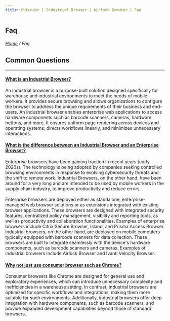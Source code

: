 ```yaml
---
title: Outcoder | Industrial Browser | Airlock Browser | Faq
---
```



<section id="inner-header" class="inner-header">
    <div class="container">
        <div class="row">
            <div class="col-lg-12">
                <div class="inner-header-txt-cont">
                    <h2 class="text-left">Faq</h2>
                    <h6><a href="#" class="">Home</a> / Faq</h6>
                </div>
            </div>
        </div>
    </div>
</section>






<section id="faq" class="section-padding-ash">
    <div class="container">
        <div class="row">
            <div class="col-lg-12">
                <h2 class="text-left">Common Questions</h2>
                <hr class="hr-left">
                <div class="faq-cont" style="visibility: visible;">
                    <div class="panel-group" id="accordion">
                        <div class="panel panel-default">
                            <div class="panel-heading">
                                <h4 class="panel-title">
                                    <a class="accordion-toggle" data-toggle="collapse" data-parent="#accordion" href="#collapseOne">
                                        What is an Industrial Browser?
                                    </a>
                                </h4>
                            </div>
                            <div id="collapseOne" class="panel-collapse collapse">
                                <div class="panel-body">
                                    An industrial browser is a purpose-built solution designed specifically for warehouse and industrial environments to meet the needs of mobile workers. It provides secure browsing and allows organizations to configure the browser to address the unique requirements of their business and end-users. An industrial browser enables enterprise web applications to access hardware components such as barcode scanners, cameras, hardware buttons, and more. It ensures uniform page rendering across devices and operating systems, directs workflows linearly, and minimizes unnecessary interactions.
                                </div>
                            </div>
                        </div>
                        <!-- /.panel -->
                        <div class="panel panel-default">
                            <div class="panel-heading">
                                <h4 class="panel-title">
                                    <a class="accordion-toggle" data-toggle="collapse" data-parent="#accordion" href="#collapseTwo">
                                        What is the difference between an Industrial Browser and an Enterprise Browser?
                                    </a>
                                </h4>
                            </div>
                            <div id="collapseTwo" class="panel-collapse collapse">
                                <div class="panel-body">
                                    Enterprise browsers have been gaining traction in recent years (early 2020s). The technology is being adopted by companies seeking controlled browsing environments in response to evolving cybersecurity threats and the shift to remote work. Industrial Browsers, on the other hand, have been around for a very long and are intended to be used by mobile workers in the supply chain industry, to improve productivity and reduce errors.
                                    <br><br />
                                    Enterprise browsers are deployed either as standalone, enterprise-managed web browser solutions or as extensions integrated with existing browser applications. These browsers are designed with integrated security features, centralized policy management, visibility and reporting tools, as well as productivity and collaboration functionalities. Examples of enterprise browsers include Citrix Secure Browser, Island, and Prisma Access Browser. Industrial browsers, on the other hand, are deployed on mobile computers typically equipped with barcode scanners for data collection. These browsers are built to integrate seamlessly with the device's hardware components, such as barcode scanners and cameras. Examples of industrial browsers include Airlock Browser and Ivanti Velocity Browser.
                                </div>
                            </div>
                        </div>
                        <!-- /.panel -->
                        <div class="panel panel-default">
                            <div class="panel-heading">
                                <h4 class="panel-title"> <a class="accordion-toggle" data-toggle="collapse" data-parent="#accordion" href="#collapseThree">Why not just use consumer browser such as Chrome?</a> </h4>
                            </div>
                            <div id="collapseThree" class="panel-collapse collapse">
                                <div class="panel-body">Consumer browsers like Chrome are designed for general use and exploratory experiences, which can introduce unnecessary complexity and inefficiencies in a warehouse setting. In contrast, industrial browsers are optimized for specific workflows and integrations, making them more suitable for such environments. Additionally, industrial browsers offer deep integration with hardware components, such as barcode scanners, and provide expanded development capabilities beyond those of standard browsers. </div>
                            </div>
                        </div>
                    </div>
                </div>
            </div>
        </div>
    </div>
</section>